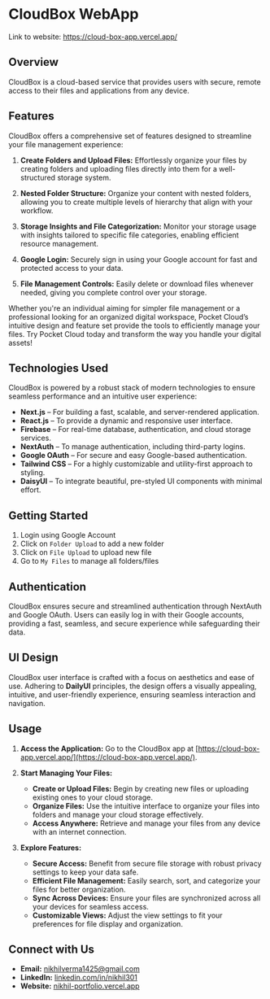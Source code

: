 # CloudBox WebApp

Link to website: https://cloud-box-app.vercel.app/

## Overview

CloudBox is a cloud-based service that provides users with secure, remote access to their files and applications from any device.

## Features

CloudBox offers a comprehensive set of features designed to streamline your file management experience:

1. **Create Folders and Upload Files:** Effortlessly organize your files by creating folders and uploading files directly into them for a well-structured storage system.

2. **Nested Folder Structure:** Organize your content with nested folders, allowing you to create multiple levels of hierarchy that align with your workflow.

3. **Storage Insights and File Categorization:** Monitor your storage usage with insights tailored to specific file categories, enabling efficient resource management.

4. **Google Login:** Securely sign in using your Google account for fast and protected access to your data.

5. **File Management Controls:** Easily delete or download files whenever needed, giving you complete control over your storage.

Whether you're an individual aiming for simpler file management or a professional looking for an organized digital workspace, Pocket Cloud’s intuitive design and feature set provide the tools to efficiently manage your files. Try Pocket Cloud today and transform the way you handle your digital assets!


## Technologies Used

CloudBox is powered by a robust stack of modern technologies to ensure seamless performance and an intuitive user experience:

- **Next.js** – For building a fast, scalable, and server-rendered application.
- **React.js** – To provide a dynamic and responsive user interface.
- **Firebase** – For real-time database, authentication, and cloud storage services.
- **NextAuth** – To manage authentication, including third-party logins.
- **Google OAuth** – For secure and easy Google-based authentication.
- **Tailwind CSS** – For a highly customizable and utility-first approach to styling.
- **DaisyUI** – To integrate beautiful, pre-styled UI components with minimal effort.


## Getting Started

1. Login using Google Account
2. Click on `Folder Upload` to add a new folder
3. Click on `File Upload` to upload new file
4. Go to `My Files` to manage all folders/files

## Authentication

CloudBox ensures secure and streamlined authentication through NextAuth and Google OAuth. Users can easily log in with their Google accounts, providing a fast, seamless, and secure experience while safeguarding their data.

## UI Design

CloudBox user interface is crafted with a focus on aesthetics and ease of use. Adhering to **DailyUI** principles, the design offers a visually appealing, intuitive, and user-friendly experience, ensuring seamless interaction and navigation.


## Usage

1. **Access the Application:**
   Go to the CloudBox app at [https://cloud-box-app.vercel.app/](https://cloud-box-app.vercel.app/).

2. **Start Managing Your Files:**
   - **Create or Upload Files:** Begin by creating new files or uploading existing ones to your cloud storage.
   - **Organize Files:** Use the intuitive interface to organize your files into folders and manage your cloud storage effectively.
   - **Access Anywhere:** Retrieve and manage your files from any device with an internet connection.

3. **Explore Features:**
   - **Secure Access:** Benefit from secure file storage with robust privacy settings to keep your data safe.
   - **Efficient File Management:** Easily search, sort, and categorize your files for better organization.
   - **Sync Across Devices:** Ensure your files are synchronized across all your devices for seamless access.
   - **Customizable Views:** Adjust the view settings to fit your preferences for file display and organization.


## Connect with Us

- **Email:** [nikhilverma1425@gmail.com](mailto:nikhilverma1425@gmail.com)
- **LinkedIn:** [linkedin.com/in/nikhil301](https://www.linkedin.com/in/nikhil301/)
- **Website:** [nikhil-portfolio.vercel.app](https://nikhilx24-portfolio.vercel.app/)


